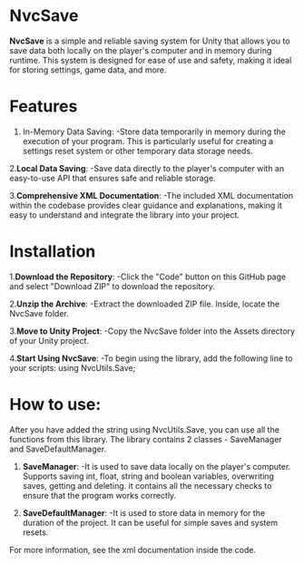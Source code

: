 # NvcSave
__NvcSave__ is a simple and reliable saving system for Unity that allows you to save data both locally on the player's computer and in memory during runtime. This system is designed for ease of use and safety, making it ideal for storing settings, game data, and more.

# Features
1. In-Memory Data Saving:
-Store data temporarily in memory during the execution of your program. This is particularly useful for creating a settings reset system or other temporary data storage needs.

2.__Local Data Saving__:
-Save data directly to the player's computer with an easy-to-use API that ensures safe and reliable storage.

3.__Comprehensive XML Documentation__:
-The included XML documentation within the codebase provides clear guidance and explanations, making it easy to understand and integrate the library into your project.

# Installation

1.__Download the Repository__:
-Click the "Code" button on this GitHub page and select "Download ZIP" to download the repository.

2.__Unzip the Archive__:
-Extract the downloaded ZIP file. Inside, locate the NvcSave folder.

3.__Move to Unity Project__:
-Copy the NvcSave folder into the Assets directory of your Unity project.

4.__Start Using NvcSave__:
-To begin using the library, add the following line to your scripts:
using NvcUtils.Save;

# How to use:
After you have added the string using NvcUtils.Save, you can use all the functions from this library. The library contains 2 classes - SaveManager and SaveDefaultManager.

1. __SaveManager__:
-It is used to save data locally on the player's computer. Supports saving int, float, string and boolean variables, overwriting saves, getting and deleting. it contains all the necessary checks to ensure that the program works correctly.

2. __SaveDefaultManager__:
-It is used to store data in memory for the duration of the project. It can be useful for simple saves and system resets.

For more information, see the xml documentation inside the code.


